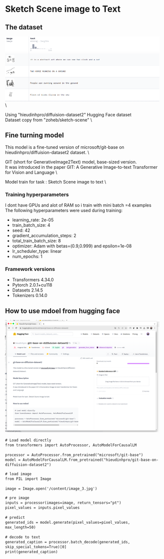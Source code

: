 # Sketch Scene image to Text

## The dataset 
![hg](image/dt.png) \

 
Using "hieudinhpro/diffuision-dataset2" Hugging Face dataset \
Dataset copy from "zoheb/sketch-scene" \

## Fine turning model
This model is a fine-tuned version of microsoft/git-base on hieudinhpro/diffuision-dataset2 dataset. \

GIT (short for GenerativeImage2Text) model, base-sized version. \
It was introduced in the paper GIT: A Generative Image-to-text Transformer for Vision and Language \

Model train for task : Sketch Scene image to text \

### Training hyperparameters

I dont have GPUs and alot of RAM so i train with mini batch =4  examples   \
The following hyperparameters were used during training:
- learning_rate: 2e-05
- train_batch_size: 4
- seed: 42
- gradient_accumulation_steps: 2
- total_train_batch_size: 8
- optimizer: Adam with betas=(0.9,0.999) and epsilon=1e-08
- lr_scheduler_type: linear
- num_epochs: 1



### Framework versions

- Transformers 4.34.0
- Pytorch 2.0.1+cu118
- Datasets 2.14.5
- Tokenizers 0.14.0


## How to use mdoel from hugging face

![hg](image/hg.png)

```
# Load model directly
from transformers import AutoProcessor, AutoModelForCausalLM

processor = AutoProcessor.from_pretrained("microsoft/git-base")
model = AutoModelForCausalLM.from_pretrained("hieudinhpro/git-base-on-diffuision-dataset2")

```

```
# load image
from PIL import Image

image = Image.open('/content/image_3.jpg')
```
```
# pre image
inputs = processor(images=image, return_tensors="pt")
pixel_values = inputs.pixel_values

# predict 
generated_ids = model.generate(pixel_values=pixel_values, max_length=50)

# decode to text
generated_caption = processor.batch_decode(generated_ids, skip_special_tokens=True)[0]
print(generated_caption)
```


